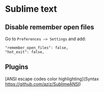 # Sublime text

## Disable remember open files
Go to `Preferences –> Settings` and add:
```
"remember_open_files": false,
"hot_exit": false,
````
## Plugins
[ANSI escape codes color highlighting](Syntax https://github.com/aziz/SublimeANSI)
